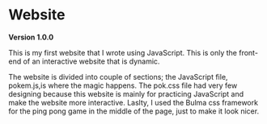 # Website

**Version 1.0.0**

This is my first website that I wrote using JavaScript. 
This is only the front-end of an interactive website that is dynamic.

The website is divided into couple of sections; the JavaScript file, pokem.js,is where the magic happens. 
The pok.css file had very few designing because this website is mainly for practicing JavaScript and make the website more interactive.
Laslty, I used the Bulma css framework for the ping pong game in the middle of the page, just to make it look nicer.
